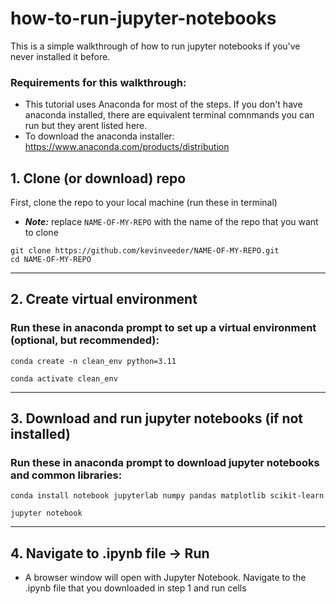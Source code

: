 # how-to-run-jupyter-notebooks
This is a simple walkthrough of how to run jupyter notebooks if you've never installed it before. 

### Requirements for this walkthrough:
- This tutorial uses Anaconda for most of the steps. If you don't have anaconda installed, there are equivalent terminal comnmands you can run but they arent listed here.
- To download the anaconda installer:  https://www.anaconda.com/products/distribution 

## 1. Clone (or download) repo
First, clone the repo to your local machine (run these in terminal)
- *__Note:__* replace `NAME-OF-MY-REPO` with the name of the repo that you want to clone
```
git clone https://github.com/kevinveeder/NAME-OF-MY-REPO.git
cd NAME-OF-MY-REPO
```

---
## 2. Create virtual environment

### Run these in anaconda prompt to set up a virtual environment (optional, but recommended):
```
conda create -n clean_env python=3.11

conda activate clean_env
```
---
## 3. Download and run jupyter notebooks (if not installed)
### Run these in anaconda prompt to download jupyter notebooks and common libraries:
``` 
conda install notebook jupyterlab numpy pandas matplotlib scikit-learn

jupyter notebook
```
---
## 4. Navigate to .ipynb file -> Run
- A browser window will open with Jupyter Notebook. Navigate to the .ipynb file that you downloaded in step 1 and run cells
